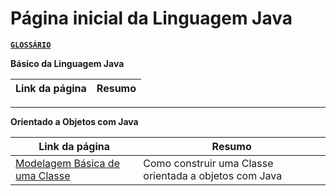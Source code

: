# Página inicial da Linguagem Java

[**`GLOSSÁRIO`**]()

**Básico da Linguagem Java**

Link da página|Resumo
|---|---|

---

**Orientado a Objetos com Java**

Link da página|Resumo
|---|---|
[Modelagem Básica de uma Classe](pages/class_model)| Como construir uma Classe orientada a objetos com Java